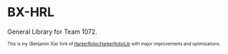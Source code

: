 # BX-HRL

General Library for Team 1072.

<sup><sub> This is my (Benjamin Xia) fork of [HarkerRobo/HarkerRoboLib](https://github.com/HarkerRobo/HarkerRoboLib) with major improvements and optimizations. </sub></sup>
